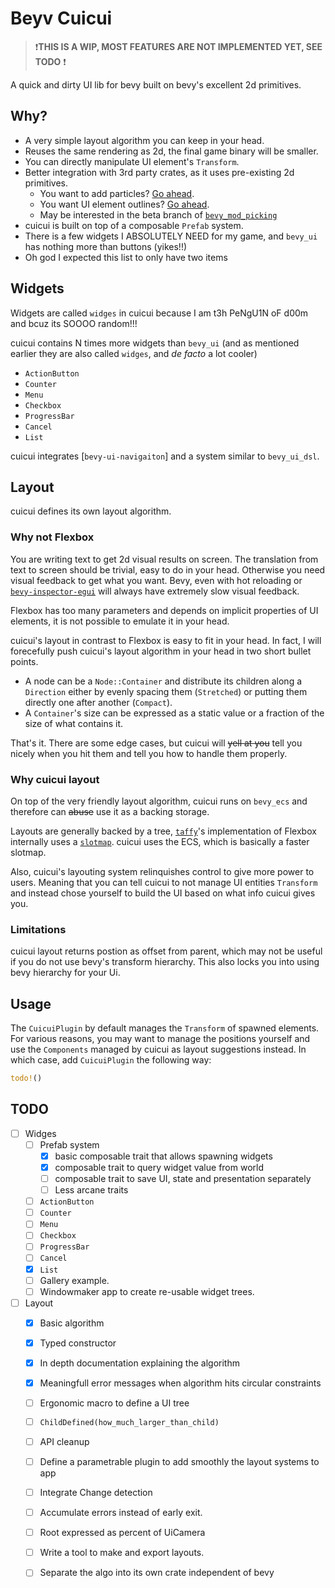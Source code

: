 # Beyv Cuicui

> ❗**THIS IS A WIP, MOST FEATURES ARE NOT IMPLEMENTED YET, SEE TODO** ❗

A quick and dirty UI lib for bevy built on bevy's excellent 2d primitives.

## Why?

- A very simple layout algorithm you can keep in your head.
- Reuses the same rendering as 2d, the final game binary will be smaller.
- You can directly manipulate UI element's `Transform`.
- Better integration with 3rd party crates, as it uses pre-existing 2d primitives.
  - You want to add particles? [Go ahead][bevy_hanabi].
  - You want UI element outlines? [Go ahead][bevy_2d_outline].
  - May be interested in the beta branch of [`bevy_mod_picking`]
- cuicui is built on top of a composable `Prefab` system.
- There is a few widgets I ABSOLUTELY NEED for my game, and `bevy_ui` has
  nothing more than buttons (yikes!!)
- Oh god I expected this list to only have two items

## Widgets

Widgets are called `widges` in cuicui because I am t3h PeNgU1N oF d00m and bcuz
its SOOOO random!!!

cuicui contains N times more widgets than `bevy_ui` (and as mentioned earlier
they are also called `widges`, and _de facto_ a lot cooler)

- `ActionButton`
- `Counter`
- `Menu`
- `Checkbox`
- `ProgressBar`
- `Cancel`
- `List`

cuicui integrates [`bevy-ui-navigaiton`] and a system similar to `bevy_ui_dsl`.

## Layout

cuicui defines its own layout algorithm.

### Why not Flexbox

You are writing text to get 2d visual results on screen.
The translation from text to screen should be trivial, easy to do in your head.
Otherwise you need visual feedback to get what you want.
Bevy, even with hot reloading or [`bevy-inspector-egui`]
will always have extremely slow visual feedback.

Flexbox has too many parameters and depends on implicit properties of UI elements,
it is not possible to emulate it in your head.

cuicui's layout in contrast to Flexbox is easy to fit in your head.
In fact, I will forecefully push cuicui's layout algorithm in your head
in two short bullet points.

- A node can be a `Node::Container` and distribute its children
  along a `Direction` either by evenly spacing them (`Stretched`)
  or putting them directly one after another (`Compact`).
- A `Container`'s size can be expressed as a static value or a fraction
  of the size of what contains it.

That's it. There are some edge cases, but cuicui will ~~yell at you~~
tell you nicely when you hit them and tell you how to handle them properly.

### Why cuicui layout

On top of the very friendly layout algorithm,
cuicui runs on `bevy_ecs` and therefore can ~~abuse~~ use it as a backing storage.

Layouts are generally backed by a tree,
[`taffy`]'s implementation of Flexbox internally uses a [`slotmap`].
cuicui uses the ECS, which is basically a faster slotmap.

Also, cuicui's layouting system relinquishes control to give more power to users.
Meaning that you can tell cuicui to not manage UI entities `Transform`
and instead chose yourself to build the UI based on what info cuicui gives you.

### Limitations

cuicui layout returns postion as offset from parent, which may not be useful
if you do not use bevy's transform hierarchy. This also locks you into using
bevy hierarchy for your Ui.

## Usage

The `CuicuiPlugin` by default manages the `Transform` of spawned elements.
For various reasons, you may want to manage the positions yourself and use
the `Components` managed by cuicui as layout suggestions instead.
In which case, add `CuicuiPlugin` the following way:

```rust
todo!()
```

## TODO

- [ ] Widges
  - [ ] Prefab system
    - [X] basic composable trait that allows spawning widgets
    - [X] composable trait to query widget value from world
    - [ ] composable trait to save UI, state and presentation separately
    - [ ] Less arcane traits
  - [ ] `ActionButton`
  - [ ] `Counter`
  - [ ] `Menu`
  - [ ] `Checkbox`
  - [ ] `ProgressBar`
  - [ ] `Cancel`
  - [X] `List`
  - [ ] Gallery example.
  - [ ] Windowmaker app to create re-usable widget trees.
- [ ] Layout
  - [X] Basic algorithm
  - [X] Typed constructor
  - [X] In depth documentation explaining the algorithm
  - [X] Meaningfull error messages when algorithm hits circular constraints
  - [ ] Ergonomic macro to define a UI tree
  - [ ] `ChildDefined(how_much_larger_than_child)`
  - [ ] API cleanup
  - [ ] Define a parametrable plugin to add smoothly the layout systems to app
  - [ ] Integrate Change detection
  - [ ] Accumulate errors instead of early exit.
  - [ ] Root expressed as percent of UiCamera
  - [ ] Write a tool to make and export layouts.
  - [ ] Separate the algo into its own crate independent of bevy



[bevy_2d_outline]: https://lib.rs/crates/bevy_simple_2d_outline
[bevy_hanabi]: https://lib.rs/crates/bevy_hanabi
[`bevy_mod_picking`]: https://lib.rs/crates/bevy_mod_picking
[`slotmap`]: https://lib.rs/crates/slotmap
[`taffy`]: https://lib.rs/crates/taffy
[`bevy-inspector-egui`]: https://lib.rs/crates/bevy-inspector-egui
[`bevy-ui-navigation`]: https://lib.rs/crates/bevy-ui-navigation
